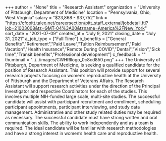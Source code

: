 +++
author = "None"
title = "Research Assistant"
organization = "University of Pittsburgh,  Department of Medicine"
location = "Pennsylvania, Ohio, West Virginia"
salary = "$23,868 - $37,752"
link = "https://cfopitt.taleo.net/careersection/pitt_staff_external/jobdetail.ftl?job=21003008&tz=GMT-04%3A00&tzname=America%2FNew_York"
sort_date = "2021-07-09"
created_at = "July 9, 2021"
closing_date = "July 31, 2021"
a_job_type = ["Full Time"]
b_benefits = ["General Benefits","Retirement","Paid Leave","Tuition Reimbursement","Paid Vacation","Health Insurance","Remote During COVID","Dental","Vision","Sick time","Transit benefits","Professional development"]
c_feedback = ""
thumbnail = "../../images/CWHRIlogo_0c8cd850.png"
+++
The University of Pittsburgh, Department of Medicine, is seeking a qualified candidate for the position of Research Assistant. This position will provide support for several research projects focusing on women’s reproductive health at the University of Pittsburgh and the Department of Veterans Affairs. The Research Assistant will support research activities under the direction of the Principal Investigator and respective Coordinators for each of the studies. This involves multiple NIH-funded large scale, multi-site studies. The successful candidate will assist with participant recruitment and enrollment, scheduling participant appointments, participant interviewing, and study data management. Administrative and other study related duties may be required as necessary. The successful candidate must have strong written and oral communication skills. The ability to work independently and as a team is required. The ideal candidate will be familiar with research methodologies and have a strong interest in women’s health care and reproductive health.